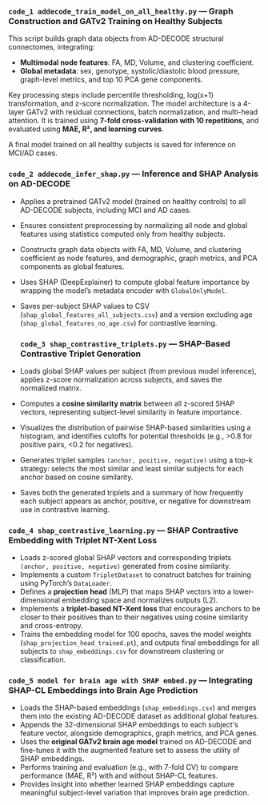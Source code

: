 ###  `code_1 addecode_train_model_on_all_healthy.py` — Graph Construction and GATv2 Training on Healthy Subjects

This script builds graph data objects from AD-DECODE structural connectomes, integrating:

- **Multimodal node features**: FA, MD, Volume, and clustering coefficient.
- **Global metadata**: sex, genotype, systolic/diastolic blood pressure, graph-level metrics, and top 10 PCA gene components.

Key processing steps include percentile thresholding, log(x+1) transformation, and z-score normalization. The model architecture is a 4-layer GATv2 with residual connections, batch normalization, and multi-head attention. It is trained using **7-fold cross-validation with 10 repetitions**, and evaluated using **MAE, R², and learning curves**. 

A final model trained on all healthy subjects is saved for inference on MCI/AD cases.

### `code_2 addecode_infer_shap.py` — Inference and SHAP Analysis on AD-DECODE

- Applies a pretrained GATv2 model (trained on healthy controls) to all AD-DECODE subjects, including MCI and AD cases.
- Ensures consistent preprocessing by normalizing all node and global features using statistics computed only from healthy subjects.
- Constructs graph data objects with FA, MD, Volume, and clustering coefficient as node features, and demographic, graph metrics, and PCA components as global features.
- Uses SHAP (DeepExplainer) to compute global feature importance by wrapping the model’s metadata encoder with `GlobalOnlyModel`.
- Saves per-subject SHAP values to CSV (`shap_global_features_all_subjects.csv`) and a version excluding age (`shap_global_features_no_age.csv`) for contrastive learning.

  ### `code_3 shap_contrastive_triplets.py` — SHAP-Based Contrastive Triplet Generation

- Loads global SHAP values per subject (from previous model inference), applies z-score normalization across subjects, and saves the normalized matrix.
- Computes a **cosine similarity matrix** between all z-scored SHAP vectors, representing subject-level similarity in feature importance.
- Visualizes the distribution of pairwise SHAP-based similarities using a histogram, and identifies cutoffs for potential thresholds (e.g., >0.8 for positive pairs, <0.2 for negatives).
- Generates triplet samples `(anchor, positive, negative)` using a top-k strategy: selects the most similar and least similar subjects for each anchor based on cosine similarity.
- Saves both the generated triplets and a summary of how frequently each subject appears as anchor, positive, or negative for downstream use in contrastive learning.

### `code_4 shap_contrastive_learning.py` — SHAP Contrastive Embedding with Triplet NT-Xent Loss

- Loads z-scored global SHAP vectors and corresponding triplets `(anchor, positive, negative)` generated from cosine similarity.
- Implements a custom `TripletDataset` to construct batches for training using PyTorch’s `DataLoader`.
- Defines a **projection head** (MLP) that maps SHAP vectors into a lower-dimensional embedding space and normalizes outputs (L2).
- Implements a **triplet-based NT-Xent loss** that encourages anchors to be closer to their positives than to their negatives using cosine similarity and cross-entropy.
- Trains the embedding model for 100 epochs, saves the model weights (`shap_projection_head_trained.pt`), and outputs final embeddings for all subjects to `shap_embeddings.csv` for downstream clustering or classification.


### `code_5 model for brain age with SHAP embed.py` — Integrating SHAP-CL Embeddings into Brain Age Prediction

- Loads the SHAP-based embeddings (`shap_embeddings.csv`) and merges them into the existing AD-DECODE dataset as additional global features.
- Appends the 32-dimensional SHAP embeddings to each subject's feature vector, alongside demographics, graph metrics, and PCA genes.
- Uses the **original GATv2 brain age model** trained on AD-DECODE and fine-tunes it with the augmented feature set to assess the utility of SHAP embeddings.
- Performs training and evaluation (e.g., with 7-fold CV) to compare performance (MAE, R²) with and without SHAP-CL features.
- Provides insight into whether learned SHAP embeddings capture meaningful subject-level variation that improves brain age prediction.
